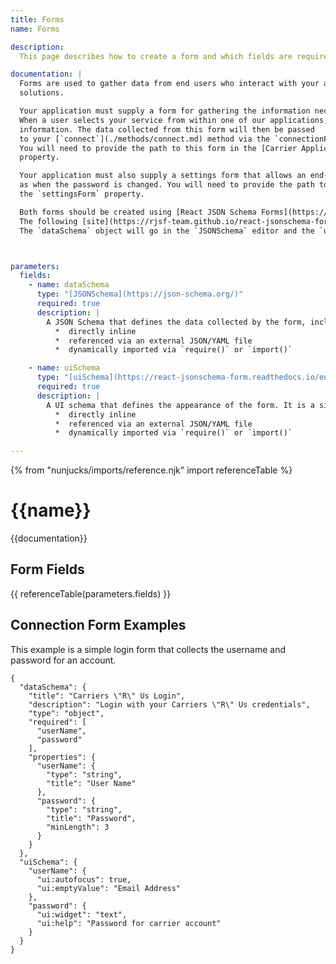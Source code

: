 ```yaml
---
title: Forms
name: Forms

description:
  This page describes how to create a form and which fields are required.

documentation: |
  Forms are used to gather data from end users who interact with your application from within one of our e-commerce
  solutions.

  Your application must supply a form for gathering the information necessary to connect a user to your backend API or service.
  When a user selects your service from within one of our applications, your form will be presented to collect the requested
  information. The data collected from this form will then be passed
  to your [`connect`](./methods/connect.md) method via the `connectionFormData` parameter where you can use it to authenticate the user.
  You will need to provide the path to this form in the [Carrier Application definition](./carrier.md) file in the `connectionForm`
  property.

  Your application must also supply a settings form that allows an end-user to update their connection information, such
  as when the password is changed. You will need to provide the path to this form in the Carrier Application definition file in
  the `settingsForm` property.

  Both forms should be created using [React JSON Schema Forms](https://github.com/rjsf-team/react-jsonschema-form).
  The following [site](https://rjsf-team.github.io/react-jsonschema-form/) can be used to test and create your own forms.
  The `dataSchema` object will go in the `JSONSchema` editor and the `uiSchema` object will go in the `UISchema` editor.



parameters:
  fields:
    - name: dataSchema
      type: "[JSONSchema](https://json-schema.org/)"
      required: true
      description: |
        A JSON Schema that defines the data collected by the form, including its constraints. It is a single value that can be provided in multiple different ways.
          *  directly inline
          *  referenced via an external JSON/YAML file
          *  dynamically imported via `require()` or `import()`

    - name: uiSchema
      type: "[uiSchema](https://react-jsonschema-form.readthedocs.io/en/latest/api-reference/uiSchema/)"
      required: true
      description: |
        A UI schema that defines the appearance of the form. It is a single value that can be provided in multiple different ways.
          *  directly inline
          *  referenced via an external JSON/YAML file
          *  dynamically imported via `require()` or `import()`

---
```

{% from "nunjucks/imports/reference.njk" import referenceTable %}

{{name}}
===============================================
{{documentation}}


Form Fields
-----------------------------------------------
{{ referenceTable(parameters.fields) }}


Connection Form Examples
------------------
This example is a simple login form that collects the username and password for an account.
```json5
{
  "dataSchema": {
    "title": "Carriers \"R\" Us Login",
    "description": "Login with your Carriers \"R\" Us credentials",
    "type": "object",
    "required": [
      "userName",
      "password"
    ],
    "properties": {
      "userName": {
        "type": "string",
        "title": "User Name"
      },
      "password": {
        "type": "string",
        "title": "Password",
        "minLength": 3
      }
    }
  },
  "uiSchema": {
    "userName": {
      "ui:autofocus": true,
      "ui:emptyValue": "Email Address"
    },
    "password": {
      "ui:widget": "text",
      "ui:help": "Password for carrier account"
    }
  }
}
```

<!--
 TODO: Examples using inline and imported schemas.
 -->

